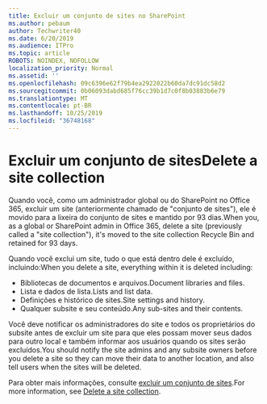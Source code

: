 ```yaml
---
title: Excluir um conjunto de sites no SharePoint
ms.author: pebaum
author: Techwriter40
ms.date: 6/20/2019
ms.audience: ITPro
ms.topic: article
ROBOTS: NOINDEX, NOFOLLOW
localization_priority: Normal
ms.assetid: ''
ms.openlocfilehash: 09c6396e62f79b4ea2922022b60da7dc91dc58d2
ms.sourcegitcommit: 0b06093dabd685f76cc39b1d7c0f8b03883b6e79
ms.translationtype: MT
ms.contentlocale: pt-BR
ms.lasthandoff: 10/25/2019
ms.locfileid: "36748168"
---
```

# <a name="delete-a-site-collection"></a><span data-ttu-id="3338f-102">Excluir um conjunto de sites</span><span class="sxs-lookup"><span data-stu-id="3338f-102">Delete a site collection</span></span>

<span data-ttu-id="3338f-103">Quando você, como um administrador global ou do SharePoint no Office 365, excluir um site (anteriormente chamado de "conjunto de sites"), ele é movido para a lixeira do conjunto de sites e mantido por 93 dias.</span><span class="sxs-lookup"><span data-stu-id="3338f-103">When you, as a global or SharePoint admin in Office 365, delete a site (previously called a "site collection"), it's moved to the site collection Recycle Bin and retained for 93 days.</span></span> 

<span data-ttu-id="3338f-104">Quando você exclui um site, tudo o que está dentro dele é excluído, incluindo:</span><span class="sxs-lookup"><span data-stu-id="3338f-104">When you delete a site, everything within it is deleted including:</span></span>

- <span data-ttu-id="3338f-105">Bibliotecas de documentos e arquivos.</span><span class="sxs-lookup"><span data-stu-id="3338f-105">Document libraries and files.</span></span>
- <span data-ttu-id="3338f-106">Lista e dados de lista.</span><span class="sxs-lookup"><span data-stu-id="3338f-106">Lists and list data.</span></span>
- <span data-ttu-id="3338f-107">Definições e histórico de sites.</span><span class="sxs-lookup"><span data-stu-id="3338f-107">Site settings and history.</span></span>
- <span data-ttu-id="3338f-108">Qualquer subsite e seu conteúdo.</span><span class="sxs-lookup"><span data-stu-id="3338f-108">Any sub-sites and their contents.</span></span>

<span data-ttu-id="3338f-109">Você deve notificar os administradores do site e todos os proprietários do subsite antes de excluir um site para que eles possam mover seus dados para outro local e também informar aos usuários quando os sites serão excluídos.</span><span class="sxs-lookup"><span data-stu-id="3338f-109">You should notify the site admins and any subsite owners before you delete a site so they can move their data to another location, and also tell users when the sites will be deleted.</span></span> 

<span data-ttu-id="3338f-110">Para obter mais informações, consulte [excluir um conjunto de sites](https://docs.microsoft.com/sharepoint/delete-site-collection).</span><span class="sxs-lookup"><span data-stu-id="3338f-110">For more information, see [Delete a site collection](https://docs.microsoft.com/sharepoint/delete-site-collection).</span></span> 